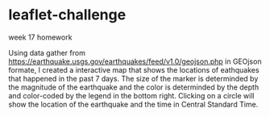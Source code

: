 # leaflet-challenge
week 17 homework

Using data gather from https://earthquake.usgs.gov/earthquakes/feed/v1.0/geojson.php in GEOjson formate, I created a interactive map that shows the locations of eathquakes that happened in the past 7 days.  The size of the marker is determinded by the magnitude of the earthquake and the color is determinded by the depth and color-coded by the legend in the bottom right.  Clicking on a circle will show the location of the earthquake and the time in Central Standard Time.  
